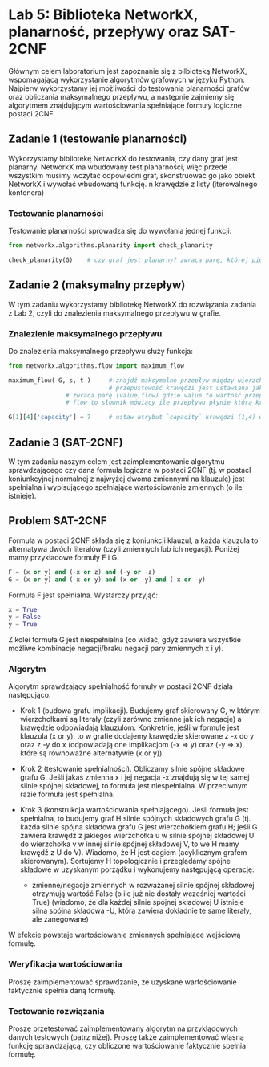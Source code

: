# Lab 5: Biblioteka NetworkX, planarność, przepływy oraz SAT-2CNF
Głównym celem laboratorium jest zapoznanie się z bilbioteką NetworkX, wspomagającą wykorzystanie algorytmów grafowych w języku Python. Najpierw wykorzystamy jej możliwości do testowania planarności grafów oraz obliczania maksymalnego przepływu, a następnie zajmiemy się algorytmem znajdującym wartościowania spełniające formuły logiczne postaci 2CNF.

## Zadanie 1 (testowanie planarności)
Wykorzystamy bibliotekę NetworkX do testowania, czy dany graf jest planarny. NetworkX ma wbudowany test planarności, więc przede wszystkim musimy wczytać odpowiedni graf, skonstruować go jako obiekt NetworkX i wywołać wbudowaną funkcję.
ń krawędzie z listy (iterowalnego kontenera)

### Testowanie planarności
Testowanie planarności sprowadza się do wywołania jednej funkcji:
```python
from networkx.algorithms.planarity import check_planarity

check_planarity(G)    # czy graf jest planarny? zwraca parę, której pierwszy element to odpowiedź
```
## Zadanie 2 (maksymalny przepływ)
W tym zadaniu wykorzystamy bibliotekę NetworkX do rozwiązania zadania z Lab 2, czyli do znalezienia maksymalnego przepływu w grafie.

### Znalezienie maksymalnego przepływu
Do znalezienia maksymalnego przepływu służy funkcja:
```python
from networkx.algorithms.flow import maximum_flow

maximum_flow( G, s, t )     # znajdź maksymalne przepływ między wierzchołkami s i t grafu G
                            # przepustowość krawędzi jest ustawiana jako jej atrybut 'capacity'
			    # zwraca parę (value,flow) gdzie value to wartość przepływu a
			    # flow to słownik mówiący ile przepływu płynie którą krawędzią

G[1][4]['capacity'] = 7     # ustaw atrybut `capacity` krawędzi (1,4) w grafie G
```
## Zadanie 3 (SAT-2CNF)
W tym zadaniu naszym celem jest zaimplementowanie algorytmu sprawdzającego czy dana formuła logiczna w postaci 2CNF (tj. w postacI koniunkcyjnej normalnej z najwyżej dwoma zmiennymi na klauzulę) jest spełnialna i wypisującego spełniające wartościowanie zmiennych (o ile istnieje).

## Problem SAT-2CNF
Formuła w postaci 2CNF składa się z koniunkcji klauzul, a każda klauzula to alternatywa dwóch literałów (czyli zmiennych lub ich negacji). Poniżej mamy przykładowe formuły F i G:
```python
F = (x or y) and (-x or z) and (-y or -z)
G = (x or y) and (-x or y) and (x or -y) and (-x or -y)
```
Formuła F jest spełnialna. Wystarczy przyjąć:
```python
x = True
y = False
y = True
```
Z kolei formuła G jest niespełnialna (co widać, gdyż zawiera wszystkie możliwe kombinacje negacji/braku negacji pary zmiennych x i y).

### Algorytm
Algorytm sprawdzający spełnialność formuły w postaci 2CNF działa następująco.

- Krok 1 (budowa grafu implikacji). Budujemy graf skierowany G, w którym wierzchołkami są literały (czyli zarówno zmienne jak ich negacje) a krawędzie odpowiadają klauzulom. Konkretnie, jeśli w formule jest klauzula (x or y), to w grafie dodajemy krawędzie skierowane z -x do y oraz z -y do x (odpowiadają one implikacjom (-x => y) oraz (-y => x), które są równoważne alternatywie (x or y)).

- Krok 2 (testowanie spełnialności). Obliczamy silnie spójne składowe grafu G. Jeśli jakaś zmienna x i jej negacja -x znajdują się w tej samej silnie spójnej składowej, to formuła jest niespełnialna. W przeciwnym razie formuła jest spełnialna.

- Krok 3 (konstrukcja wartościowania spełniającego). Jeśli formuła jest spełnialna, to budujemy graf H silnie spójnych składowych grafu G (tj. każda silnie spójna składowa grafu G jest wierzchołkiem grafu H; jeśli G zawiera krawędź z jakiegoś wierzchołka u w silnie spójnej składowej U do wierzchołka v w innej silnie spójnej składowej V, to we H mamy krawędź z U do V). Wiadomo, że H jest dagiem (acyklicznym grafem skierowanym). Sortujemy H topologicznie i przeglądamy spójne składowe w uzyskanym porządku i wykonujemy następującą operację:

  - zmienne/negacje zmiennych w rozważanej silnie spójnej składowej otrzymują wartość False (o ile już nie dostały wcześniej wartości True) (wiadomo, że dla każdej silnie spójnej składowej U istnieje silna spójna składowa -U, która zawiera dokładnie te same literały, ale zanegowane)

W efekcie powstaje wartościowanie zmiennych spełniające wejściową formułę.

### Weryfikacja wartościowania
Proszę zaimplementować sprawdzanie, że uzyskane wartościowanie faktycznie spełnia daną formułę.

### Testowanie rozwiązania
Proszę przetestować zaimplementowany algorytm na przykłądowych danych testowych (patrz niżej). Proszę także zaimplementować własną funkcję sprawdzającą, czy obliczone wartościowanie faktycznie spełnia formułę.
